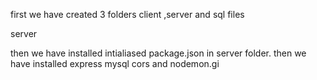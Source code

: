 <!-- This the the branch Aryan is working on. -->

first we have created 3 folders client ,server and sql files

server

then we have installed intialiased package.json in server folder.
then we have installed express mysql cors and nodemon.gi
